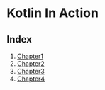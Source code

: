 # Kotlin In Action

## Index
1. [Chapter1](./practice/src/main/kotlin/chapter1)
2. [Chapter2](./practice/src/main/kotlin/chapter2)
3. [Chapter3](./practice/src/main/kotlin/chapter3)
4. [Chapter4](./practice/src/main/kotlin/chapter4)
